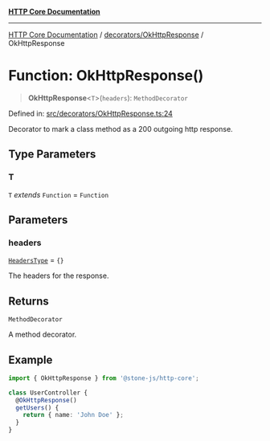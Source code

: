 [**HTTP Core Documentation**](../../../README.md)

***

[HTTP Core Documentation](../../../README.md) / [decorators/OkHttpResponse](../README.md) / OkHttpResponse

# Function: OkHttpResponse()

> **OkHttpResponse**\<`T`\>(`headers`): `MethodDecorator`

Defined in: [src/decorators/OkHttpResponse.ts:24](https://github.com/stonemjs/http-core/blob/6577700bdede2420a5df45a338635c35547070ea/src/decorators/OkHttpResponse.ts#L24)

Decorator to mark a class method as a 200 outgoing http response.

## Type Parameters

### T

`T` *extends* `Function` = `Function`

## Parameters

### headers

[`HeadersType`](../../../declarations/type-aliases/HeadersType.md) = `{}`

The headers for the response.

## Returns

`MethodDecorator`

A method decorator.

## Example

```typescript
import { OkHttpResponse } from '@stone-js/http-core';

class UserController {
  @OkHttpResponse()
  getUsers() {
    return { name: 'John Doe' };
  }
}
```
